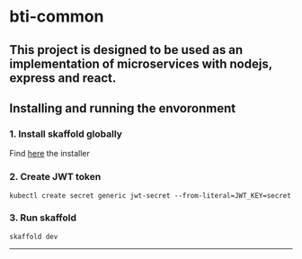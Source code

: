 # bti-common

## This project is designed to be used as an implementation of microservices with nodejs, express and react.

## Installing and running the envoronment

### 1. Install skaffold globally

Find [here](https://skaffold.dev/docs/install/) the installer

### 2. Create JWT token

```
kubectl create secret generic jwt-secret --from-literal=JWT_KEY=secret
```

### 3. Run skaffold

```
skaffold dev
```

---
